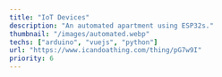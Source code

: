 ```yaml
---
title: "IoT Devices"
description: "An automated apartment using ESP32s."
thumbnail: "/images/automated.webp"
techs: ["arduino", "vuejs", "python"]
url: "https://www.icandoathing.com/thing/pG7w9I"
priority: 6
---
```

